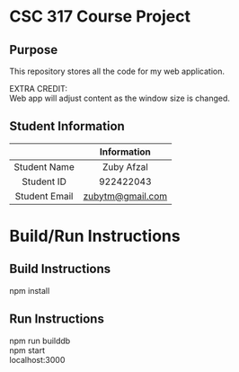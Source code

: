 # CSC 317 Course Project

## Purpose

This repository stores all the code for my web application.  

EXTRA CREDIT:  
Web app will adjust content as the window size is changed.

## Student Information

|               | Information      |
|:-------------:|:----------------:|
| Student Name  | Zuby Afzal       |
| Student ID    | 922422043        |
| Student Email | zubytm@gmail.com |



# Build/Run Instructions

## Build Instructions
npm install

## Run Instructions
npm run builddb  
npm start  
localhost:3000
